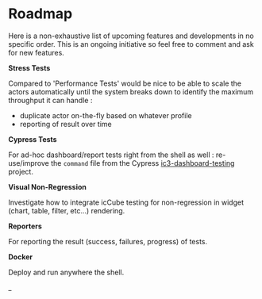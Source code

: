 # Roadmap

Here is a non-exhaustive list of upcoming features and developments in no specific order. This is an ongoing
initiative so feel free to comment and ask for new features.

**Stress Tests**

Compared to 'Performance Tests' would be nice to be able to scale the actors automatically until the system breaks
down to identify the maximum throughput it can handle :

- duplicate actor on-the-fly based on whatever profile
- reporting of result over time

**Cypress Tests**

For ad-hoc dashboard/report tests right from the shell as well : re-use/improve the `command` file from the
Cypress [ic3-dashboard-testing](https://github.com/ic3-software/ic3-dashboard-testing) project.

**Visual Non-Regression**

Investigate how to integrate icCube testing for non-regression in widget (chart, table, filter, etc...) rendering.

**Reporters**

For reporting the result (success, failures, progress) of tests.

**Docker**

Deploy and run anywhere the shell.

_
